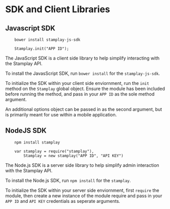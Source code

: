 # SDK and Client Libraries
## Javascript SDK

```shell-always
	bower install stamplay-js-sdk
```

```javascript-always
	Stamplay.init("APP ID");
```

The JavaScript SDK is a client side library to help simplify interacting with the Stamplay API.

To install the JavasScript SDK, run `bower install` for the `stamplay-js-sdk`.

To initialize the SDK within your client side enviornment, run the `init` method on the `Stamplay` global object. Ensure the module has been included before running the method, and pass in your `APP ID` as the sole method argument.

An additional options object can be passed in as the second argument, but is primarily meant for use within a mobile application.

## NodeJS SDK

```shell-always
	npm install stamplay
```

```javascript-always
	var stamplay = require("stamplay"),
		Stamplay = new stamplay("APP ID", "API KEY")

```

The Node.js SDK is a server side library to help simplify admin interaction with the Stamplay API.

To install the Node.js SDK, run `npm install` for the `stamplay`.

To initialize the SDK within your server side enviornment, first `require` the module, then create a new instance of the module require and pass in your `APP ID` and `API KEY` credentials as seperate arguments.

